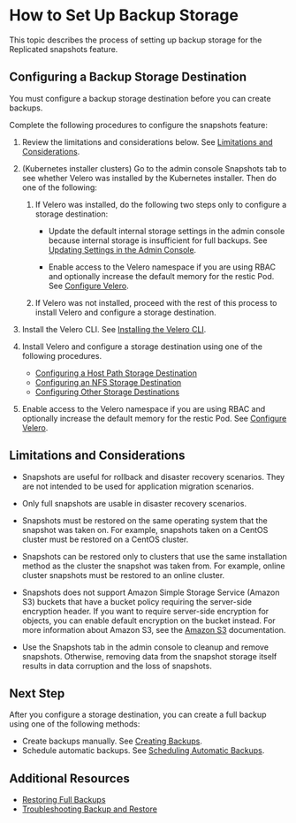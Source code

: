 # How to Set Up Backup Storage

This topic describes the process of setting up backup storage for the Replicated snapshots feature.

## Configuring a Backup Storage Destination

You must configure a backup storage destination before you can create backups.

Complete the following procedures to configure the snapshots feature:

1. Review the limitations and considerations below. See [Limitations and Considerations](#limitations-and-considerations).

1. (Kubernetes installer clusters) Go to the admin console Snapshots tab to see whether Velero was installed by the Kubernetes installer. Then do one of the following:

    1. If Velero was installed, do the following two steps only to configure a storage destination:

        - Update the default internal storage settings in the admin console because internal storage is insufficient for full backups. See [Updating Settings in the Admin Console](snapshots-updating-with-admin-console).

        - Enable access to the Velero namespace if you are using RBAC and optionally increase the default memory for the restic Pod. See [Configure Velero](snapshots-velero-installing-config).

    1. If Velero was not installed, proceed with the rest of this process to install Velero and configure a storage destination.

1. Install the Velero CLI. See [Installing the Velero CLI](snapshots-velero-cli-installing).

1. Install Velero and configure a storage destination using one of the following procedures.

    - [Configuring a Host Path Storage Destination](snapshots-configuring-hostpath)
    - [Configuring an NFS Storage Destination](snapshots-configuring-nfs)
    - [Configuring Other Storage Destinations](snapshots-storage-destinations)

1. Enable access to the Velero namespace if you are using RBAC and optionally increase the default memory for the restic Pod. See [Configure Velero](snapshots-velero-installing-config).

## Limitations and Considerations

- Snapshots are useful for rollback and disaster recovery scenarios. They are not intended to be used for application migration scenarios.

- Only full snapshots are usable in disaster recovery scenarios.

- Snapshots must be restored on the same operating system that the snapshot was taken on. For example, snapshots taken on a CentOS cluster must be restored on a CentOS cluster.

- Snapshots can be restored only to clusters that use the same installation method as the cluster the snapshot was taken from. For example, online cluster snapshots must be restored to an online cluster.

- Snapshots does not support Amazon Simple Storage Service (Amazon S3) buckets that have a bucket policy requiring the server-side encryption header. If you want to require server-side encryption for objects, you can enable default encryption on the bucket instead. For more information about Amazon S3, see the [Amazon S3](https://docs.aws.amazon.com/s3/?icmpid=docs_homepage_featuredsvcs) documentation.

- Use the Snapshots tab in the admin console to cleanup and remove snapshots. Otherwise, removing data from the snapshot storage itself results in data corruption and the loss of snapshots.

## Next Step

After you configure a storage destination, you can create a full backup using one of the following methods:

  * Create backups manually. See [Creating Backups](snapshots-creating).
  * Schedule automatic backups. See [Scheduling Automatic Backups](snapshots-scheduling).

## Additional Resources

* [Restoring Full Backups](snapshots-restoring-full)
* [Troubleshooting Backup and Restore](snapshots-troubleshooting-backup-restore)
